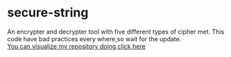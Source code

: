 # secure-string
An encrypter and decrypter tool with five different types of cipher met. This code have bad practices every where,so wait for the update.<br>
<a href="https://jugaman.github.io/secure-string/">You can visualize my repository doing click here</a>
